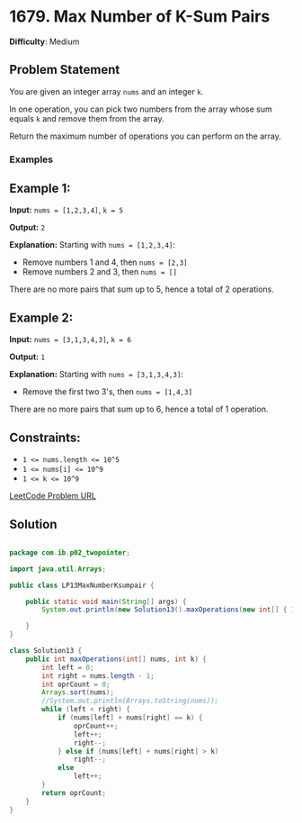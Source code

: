 # 1679. Max Number of K-Sum Pairs

**Difficulty**: Medium

## Problem Statement

You are given an integer array `nums` and an integer `k`.

In one operation, you can pick two numbers from the array whose sum equals `k` and remove them from the array.

Return the maximum number of operations you can perform on the array.

### Examples

## Example 1:

**Input:** `nums = [1,2,3,4]`, `k = 5`

**Output:** `2`

**Explanation:** Starting with `nums = [1,2,3,4]`:
- Remove numbers 1 and 4, then `nums = [2,3]`
- Remove numbers 2 and 3, then `nums = []`

There are no more pairs that sum up to 5, hence a total of 2 operations.

## Example 2:

**Input:** `nums = [3,1,3,4,3]`, `k = 6`

**Output:** `1`

**Explanation:** Starting with `nums = [3,1,3,4,3]`:
- Remove the first two 3's, then `nums = [1,4,3]`

There are no more pairs that sum up to 6, hence a total of 1 operation.

## Constraints:

- `1 <= nums.length <= 10^5`
- `1 <= nums[i] <= 10^9`
- `1 <= k <= 10^9`

[LeetCode Problem URL](https://leetcode.com/problems/max-number-of-k-sum-pairs/description/?envType=study-plan-v2&envId=leetcode-75)

## Solution

```java

package com.ib.p02_twopointer;

import java.util.Arrays;

public class LP13MaxNumberKsumpair {

	public static void main(String[] args) {
		System.out.println(new Solution13().maxOperations(new int[] { 1, 2, 3, 4 }, 5));

	}
}

class Solution13 {
	public int maxOperations(int[] nums, int k) {
		int left = 0;
		int right = nums.length - 1;
		int oprCount = 0;
		Arrays.sort(nums);
		//System.out.println(Arrays.toString(nums));
		while (left < right) {
			if (nums[left] + nums[right] == k) {
				oprCount++;
				left++;
				right--;
			} else if (nums[left] + nums[right] > k)
				right--;
			else
				left++;
		}
		return oprCount;
	}
}

